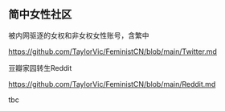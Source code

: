 ## 简中女性社区

被内网驱逐的女权和非女权女性账号，含繁中

https://github.com/TaylorVic/FeministCN/blob/main/Twitter.md

豆瓣家园转生Reddit

https://github.com/TaylorVic/FeministCN/blob/main/Reddit.md

tbc

